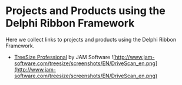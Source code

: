 # Projects and Products using the Delphi Ribbon Framework #

Here we collect links to projects and products using the Delphi Ribbon Framework.

  * [TreeSize Professional](http://www.jam-software.com/treesize/) by JAM Software ![http://www.jam-software.com/treesize/screenshots/EN/DriveScan_en.png](http://www.jam-software.com/treesize/screenshots/EN/DriveScan_en.png)